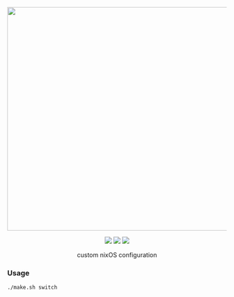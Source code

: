 <p align="center"><img src="https://raw.githubusercontent.com/jglovier/dotfiles-logo/main/dotfiles-logo.svg" width=512></p>

<p align="center">
    <img src="https://img.shields.io/github/commit-activity/y/nothingelsematters/nixconfigs?style=flat-square&logo=github">
    <img src="https://img.shields.io/badge/generations-208-green?style=flat-square&logo=nixos">
    <img src="https://img.shields.io/badge/build-passing-green?style=flat-square">
</p>

<p align="center"> custom nixOS configuration </p>

### Usage

```
./make.sh switch
```
